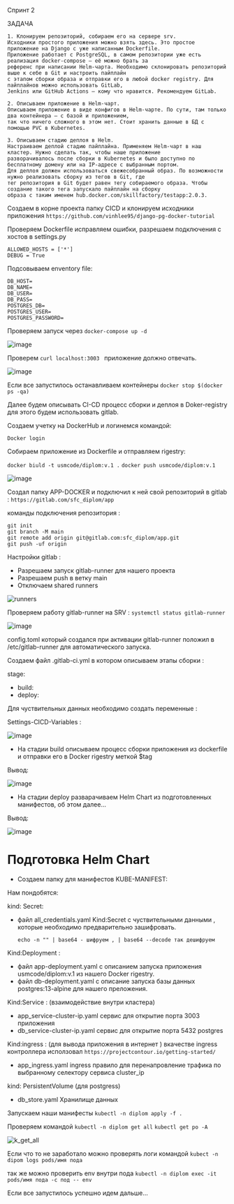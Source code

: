 Спринт 2 

ЗАДАЧА

```
1. Клонируем репозиторий, собираем его на сервере srv.
Исходники простого приложения можно взять здесь. Это простое приложение на Django с уже написанным Dockerfile. 
Приложение работает с PostgreSQL, в самом репозитории уже есть реализация docker-compose — её можно брать за 
референс при написании Helm-чарта. Необходимо склонировать репозиторий выше к себе в Git и настроить пайплайн 
с этапом сборки образа и отправки его в любой docker registry. Для пайплайнов можно использовать GitLab, 
Jenkins или GitHub Actions — кому что нравится. Рекомендуем GitLab.

2. Описываем приложение в Helm-чарт.
Описываем приложение в виде конфигов в Helm-чарте. По сути, там только два контейнера — с базой и приложением, 
так что ничего сложного в этом нет. Стоит хранить данные в БД с помощью PVC в Kubernetes.

3. Описываем стадию деплоя в Helm.
Настраиваем деплой стадию пайплайна. Применяем Helm-чарт в наш кластер. Нужно сделать так, чтобы наше приложение 
разворачивалось после сборки в Kubernetes и было доступно по бесплатному домену или на IP-адресе с выбранным портом.
Для деплоя должен использоваться свежесобранный образ. По возможности нужно реализовать сборку из тегов в Git, где 
тег репозитория в Git будет равен тегу собираемого образа. Чтобы создание такого тега запускало пайплайн на сборку 
образа c таким именем hub.docker.com/skillfactory/testapp:2.0.3.
```

Создаем в корне проекта папку CICD и клонируем исходники приложения ```https://github.com/vinhlee95/django-pg-docker-tutorial```

Проверяем  Dockerfile исправляем ошибки, разрешаем подключения с хостов в settings.py 
```
ALLOWED_HOSTS = ['*']
DEBUG = True
```
Подсовываем enventory file: 
```
DB_HOST=
DB_NAME=
DB_USER=
DB_PASS=
POSTGRES_DB=
POSTGRES_USER=
POSTGRES_PASSWORD=
```
Проверяем запуск через ``` docker-compose up -d ```

![image](https://github.com/usmanofff/CICD/assets/74288450/51ecb3ef-8a9d-490d-a736-f7a10bd90086)

Проверем ```curl localhost:3003 ``` приложение должно отвечать.

![image](https://github.com/usmanofff/CICD/assets/74288450/064125a2-c453-476a-8c61-c317d44ab44e)

Если все запустилось останавливаем контейнеры ``` docker stop $(docker ps -qa) ``` 

Далее будем описывать CI-CD процесс сборки и деплоя в Doker-registry для этого будем использовать gitlab.

Создаем учетку на DockerHub и логинемся командой:

```Docker login``` 

Собираем приложение из Dockerfile и отправляем rigestry: 

```docker biuld -t usmcode/diplom:v.1 .``` 
```docker push usmcode/diplom:v.1```


![image](https://github.com/usmanofff/CICD/assets/74288450/c06121a4-5c15-4f26-a48f-218c16110918)


Создал папку APP-DOCKER и подключил к ней свой репозиторий в gitlab : ``` https://gitlab.com/sfc_diplom/app ```

команды подключения репозитория :
```
git init
git branch -M main
git remote add origin git@gitlab.com:sfc_diplom/app.git
git push -uf origin
```
Настройки gitlab :

- Разрешаем запуск gitlab-runner для нашего проекта
- Разрешаем push в ветку main
- Отключаем shared runners

![runners](https://github.com/usmanofff/CICD/assets/74288450/718ab76f-65da-460b-aa1a-f1c636b42074)

Проверяем работу gitlab-runner на SRV : ```systemctl status gitlab-runner```

![image](https://github.com/usmanofff/CICD/assets/74288450/e9e28200-c24b-4f63-bd01-8a3fe4a74533)


config.toml который создался при активации gitlab-runner положил в /etc/gitlab-runner для автоматического запуска.

Создаем файл .gitlab-ci.yml в котором описываем этапы сборки :

stage:
  - build:
  - deploy:

Для чуствительных данных необходимо создать переменные : 

Settings-CICD-Variables :

![image](https://github.com/usmanofff/CICD/assets/74288450/826eaae4-65ec-4fa4-9e5d-c1f41919c1f5)

- На стадии build описываем процесс сборки приложения из dockerfile и отправки его в Docker rigestry меткой $tag

Вывод:

![image](https://github.com/usmanofff/CICD/assets/74288450/e8ed9919-a326-4903-a77f-9ec672e3c461)

- На стадии deploy разварачиваем Helm Chart из подготовленных манифестов, об этом далее...

Вывод:

![image](https://github.com/usmanofff/CICD/assets/74288450/7702c830-43da-464f-b062-8a4ff6225e77)


<h1>Подготовка Helm Chart </h1>

  - Создаем папку для манифестов KUBE-MANIFEST:

Нам пондобятся:

kind: Secret:
- файл all_credentials.yaml Kind:Secret с чуствительными данными , которые необходимо предварительно зашифровать.

  ``` echo -n "" | base64 - шифруем , | base64 --decode так дешифруем ```

Kind:Deployment :
- файл app-deployment.yaml  с описанием запуска приложения  usmcode/diplom:v.1 из нашего Docker rigestry.
- файл db-deployment.yaml  c описание запуска базы данных postgres:13-alpine для нашего преложения. 

Kind:Service : (взаимодействие внутри кластера)
  - app_service-cluster-ip.yaml сервис для открытие порта 3003 приложения
  - db_service-cluster-ip.yaml сервис для открытие порта 5432 postgres 

Kind:ingress : (для вывода приложения в интернет )  вкачестве ingress контроллера исползовал ``` https://projectcontour.io/getting-started/ ```
  - app_ingress.yaml ingress правило для перенапровление трафика по выбранному селектору сервиса cluster_ip

kind: PersistentVolume (для postgress)
  - db_store.yaml Хранилище данных

Запускаем наши манифесты  ``` kubectl -n diplom apply -f . ```

Проверяем командой ``` kubectl -n diplom get all ```  ``` kubectl get po -A ```

![k_get_all](https://github.com/usmanofff/CICD/assets/74288450/5e6e0e28-91c4-4de1-81d8-2f61703319d1)

Если что то не заработало можно проверять логи командой   ```kubect -n dipom logs pods/имя пода```

так же можно проверить env внутри пода    ``` kubectl -n diplom exec -it pods/имя пода -с под -- env ```  

Если все запустилось успешно идем дальше...














